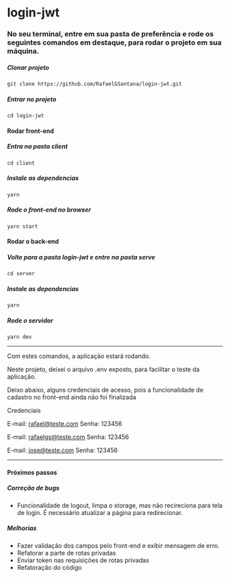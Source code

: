 # login-jwt

### No seu terminal, entre em sua pasta de preferência e rode os seguintes comandos em destaque, para rodar o projeto em sua máquina.

##### Clonar projeto
```
git clone https://github.com/RafaelGSantana/login-jwt.git
```

##### Entrar no projeto
```
cd login-jwt
```

#### Rodar front-end

##### Entra na pasta client
```
cd client
```
##### Instale as dependencias
```
yarn
```
##### Rode o front-end no browser
```
yarn start
```
#### Rodar o back-end

##### Volte para a pasta login-jwt e entre na pasta serve
```
cd server
```
##### Instale as dependencias
```
yarn
```
##### Rode o servidor
```
yarn dev
```
---

Com estes comandos, a aplicação estará rodando.

Neste projeto, deixei o arquivo .env exposto, para facilitar o teste da aplicação.

Deixo abaixo, alguns credenciais de acesso, pois a funcionalidade de cadastro no front-end ainda não foi finalizada

Credenciais

E-mail: rafael@teste.com
Senha: 123456

E-mail: rafaelgs@teste.com
Senha: 123456

E-mail: jose@teste.com
Senha: 123456

---

#### Próximos passos

##### Correção de bugs

- Funcionalidade de logout, limpa o storage, mas não recireciona para tela de login. É necessário atualizar a página para redirecionar.

##### Melhorias

- Fazer validação dos campos pelo front-end e exibir mensagem de erro.
- Refatorar a parte de rotas privadas
- Enviar token nas requisições de rotas privadas
- Refatoração do código


